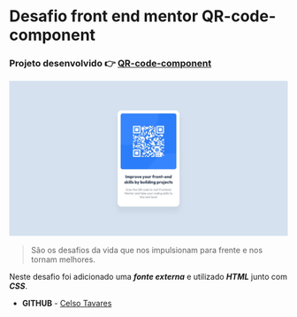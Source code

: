 # Desafio front end mentor QR-code-component
### Projeto desenvolvido :point_right: [ QR-code-component](https://celsotavares.github.io/QR-code-component/)
![Arquivo Original](design/desktop-design.jpg)
>São os desafios da vida que nos impulsionam para frente e nos tornam melhores.

Neste desafio foi adicionado uma ***fonte externa*** e utilizado ***HTML*** junto com ***CSS***.
- **GITHUB** - [Celso Tavares](https://github.com/CelsoTavares) 

